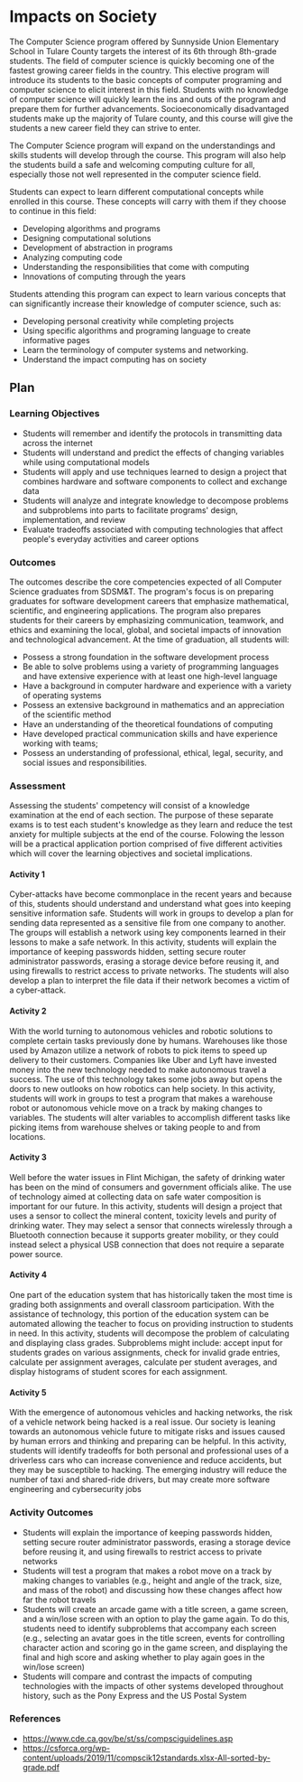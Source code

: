 # Impacts on Society

The Computer Science program offered by Sunnyside Union Elementary School in Tulare County targets the interest of its 6th through 8th-grade students. The field of computer science is quickly becoming one of the fastest growing career fields in the country. This elective program will introduce its students to the basic concepts of computer programing and computer science to elicit interest in this field. Students with no knowledge of computer science will quickly learn the ins and outs of the program and prepare them for further advancements. Socioeconomically disadvantaged students make up the majority of Tulare county, and this course will give the students a new career field they can strive to enter.

The Computer Science program will expand on the understandings and skills students will develop through the course. This program will also help the students build a safe and welcoming computing culture for all, especially those not well represented in the computer science field. 

Students can expect to learn different computational concepts while enrolled in this course. These concepts will carry with them if they choose to continue in this field:
- Developing algorithms and programs
- Designing computational solutions
- Development of abstraction in programs
- Analyzing computing code
- Understanding the responsibilities that come with computing
- Innovations of computing through the years

Students attending this program can expect to learn various concepts that can significantly increase their knowledge of computer science, such as:
- Developing personal creativity while completing projects
- Using specific algorithms and programing language to create informative pages
- Learn the terminology of computer systems and networking. 
- Understand the impact computing has on society


## Plan

### Learning Objectives

- Students will remember and identify the protocols in transmitting data across the internet
- Students will understand and predict the effects of changing variables while using computational models
- Students will apply and use techniques learned to design a project that combines hardware and software components to collect and exchange data
- Students will analyze and integrate knowledge to decompose problems and subproblems into parts to facilitate programs' design, implementation, and review
- Evaluate tradeoffs associated with computing technologies that affect people's everyday activities and career options

### Outcomes

The outcomes describe the core competencies expected of all Computer Science graduates from SDSM&T. The program's focus is on preparing graduates for software development careers that emphasize mathematical, scientific, and engineering applications. The program also prepares students for their careers by emphasizing communication, teamwork, and ethics and examining the local, global, and societal impacts of innovation and technological advancement. At the time of graduation, all students will: 
- Possess a strong foundation in the software development process
- Be able to solve problems using a variety of programming languages and have extensive experience with at least one high-level language
- Have a background in computer hardware and experience with a variety of operating systems
- Possess an extensive background in mathematics and an appreciation of the scientific method 
- Have an understanding of the theoretical foundations of computing
- Have developed practical communication skills and have experience working with teams; 
- Possess an understanding of professional, ethical, legal, security, and social issues and responsibilities.

### Assessment

Assessing the students' competency will consist of a knowledge examination at the end of each section. The purpose of these separate exams is to test each student's knowledge as they learn and reduce the test anxiety for multiple subjects at the end of the course. Folowing the lesson will be a practical application portion comprised of five different activities which will cover the learning objectives and societal implications.

#### Activity 1
Cyber-attacks have become commonplace in the recent years and because of this, students should understand and understand what goes into keeping sensitive information safe. Students will work in groups to develop a plan for sending data represented as a sensitive file from one company to another. The groups will establish a network using key components learned in their lessons to make a safe network. In this activity, students will explain the importance of keeping passwords hidden, setting secure router administrator passwords, erasing a storage device before reusing it, and using firewalls to restrict access to private networks. The students will also develop a plan to interpret the file data if their network becomes a victim of a cyber-attack. 

#### Activity 2
With the world turning to autonomous vehicles and robotic solutions to complete certain tasks previously done by humans. Warehouses like those used by Amazon utilize a network of robots to pick items to speed up delivery to their customers. Companies like Uber and Lyft have invested money into the new technology needed to make autonomous travel a success. The use of this technology takes some jobs away but opens the doors to new outlooks on how robotics can help society. In this activity, students will work in groups to test a program that makes a warehouse robot or autonomous vehicle move on a track by making changes to variables. The students will alter variables to accomplish different tasks like picking items from warehouse shelves or taking people to and from locations. 

#### Activity 3
Well before the water issues in Flint Michigan, the safety of drinking water has been on the mind of consumers and government officials alike. The use of technology aimed at collecting data on safe water composition is important for our future. In this activity, students will design a project that uses a sensor to collect the mineral content, toxicity levels and purity of drinking water. They may select a sensor that connects wirelessly through a Bluetooth connection because it supports greater mobility, or they could instead select a physical USB connection that does not require a separate power source.

#### Activity 4
One part of the education system that has historically taken the most time is grading both assignments and overall classroom participation. With the assistance of technology, this portion of the education system can be automated allowing the teacher to focus on providing instruction to students in need. In this activity, students will decompose the problem of calculating and displaying class grades. Subproblems might include: accept input for students grades on various assignments, check for invalid grade entries, calculate per assignment averages, calculate per student averages, and display histograms of student scores for each assignment.

#### Activity 5
With the emergence of autonomous vehicles and hacking networks, the risk of a vehicle network being hacked is a real issue. Our society is leaning towards an autonomous vehicle future to mitigate risks and issues caused by human errors and thinking and preparing can be helpful. In this activity, students will identify tradeoffs for both personal and professional uses of a driverless cars who can increase convenience and reduce accidents, but they may be susceptible to hacking. The emerging industry will reduce the number of taxi and shared-ride drivers, but may create more software engineering and cybersecurity jobs

### Activity Outcomes

- Students will explain the importance of keeping passwords hidden, setting secure router administrator passwords, erasing a storage device before reusing it, and using firewalls to restrict access to private networks
- Students will test a program that makes a robot move on a track by making changes to variables (e.g., height and angle of the track, size, and mass of the robot) and discussing how these changes affect how far the robot travels
- Students will create an arcade game with a title screen, a game screen, and a win/lose screen with an option to play the game again. To do this, students need to identify subproblems that accompany each screen (e.g., selecting an avatar goes in the title screen, events for controlling character action and scoring go in the game screen, and displaying the final and high score and asking whether to play again goes in the win/lose screen)
- Students will compare and contrast the impacts of computing technologies with the impacts of other systems developed throughout history, such as the Pony Express and the US Postal System

### References
- https://www.cde.ca.gov/be/st/ss/compsciguidelines.asp 
- https://csforca.org/wp-content/uploads/2019/11/compscik12standards.xlsx-All-sorted-by-grade.pdf 
